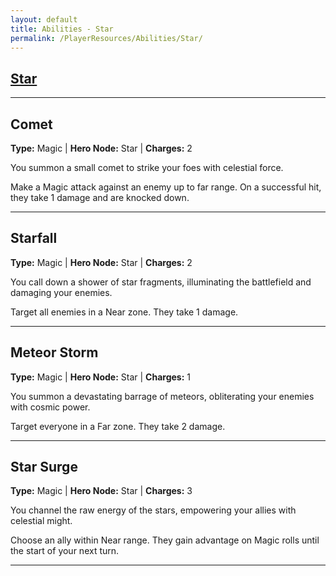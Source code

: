 ```yaml
---
layout: default
title: Abilities - Star
permalink: /PlayerResources/Abilities/Star/
---
```

## [Star](#Star)

------------------------------------------------
## Comet
**Type:** Magic
 | **Hero Node:** Star
 | **Charges:** 2
 
You summon a small comet to strike your foes with celestial force.

Make a Magic attack against an enemy up to far range. On a successful hit, they take 1 damage and are knocked down.

------------------------------------------------
## Starfall
**Type:** Magic
 | **Hero Node:** Star
 | **Charges:** 2

You call down a shower of star fragments, illuminating the battlefield and damaging your enemies.

Target all enemies in a Near zone. They take 1 damage.

------------------------------------------------
## Meteor Storm
**Type:** Magic
 | **Hero Node:** Star
 | **Charges:** 1

You summon a devastating barrage of meteors, obliterating your enemies with cosmic power.

Target everyone in a Far zone. They take 2 damage.

------------------------------------------------
## Star Surge
**Type:** Magic
 | **Hero Node:** Star
 | **Charges:** 3

You channel the raw energy of the stars, empowering your allies with celestial might.

Choose an ally within Near range. They gain advantage on Magic rolls until the start of your next turn.

------------------------------------------------